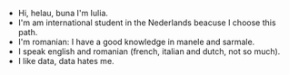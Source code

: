- Hi, helau, buna I'm Iulia.
- I'm am international student in the Nederlands beacuse I choose this path.
- I'm romanian: I have a good knowledge in manele and sarmale.
- I speak english and romanian (french, italian and dutch, not so much).
- I like data, data hates me.
<!---
iuliabac/iuliabac is a ✨ special ✨ repository because its `README.md` (this file) appears on your GitHub profile.
You can click the Preview link to take a look at your changes.
--->
